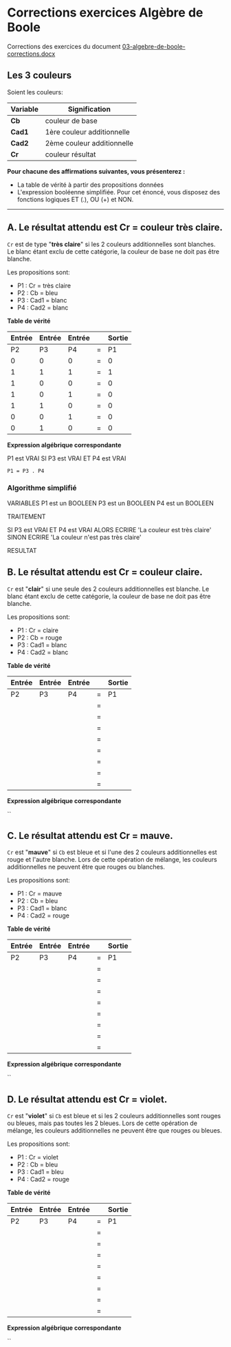 # Corrections exercices Algèbre de Boole

Corrections des exercices du document [03-algebre-de-boole-corrections.docx](./03-algebre-de-boole-corrections.docx)

## Les 3 couleurs 

Soient les couleurs: 

| Variable | Signification | 
| --- | --- |
| **Cb** | couleur de base | 
| **Cad1** | 1ère couleur additionnelle  | 
|**Cad2**  | 2ème couleur additionnelle  | 
| **Cr** | couleur résultat | 

**Pour chacune des affirmations suivantes, vous présenterez :** 

- La table de vérité à partir des propositions données 
- L'expression booléenne simplifiée. Pour cet énoncé, vous disposez des fonctions logiques ET (.), OU (+) et NON.

--- 

## A. Le résultat attendu est Cr = couleur très claire. 

`Cr` est de type "**très claire**" si les 2 couleurs additionnelles sont blanches. Le blanc étant exclu de cette catégorie, la couleur de base ne doit pas être blanche. 

Les propositions sont: 

- P1 : Cr = très claire 
- P2 : Cb = bleu 
- P3 : Cad1 = blanc 
- P4 : Cad2 = blanc 

**Table de vérité**

| Entrée | Entrée | Entrée |  | Sortie |
| --- | --- | --- | --- | --- |
| P2 | P3 | P4 | = | P1 |
| 0 | 0 | 0 | = | 0 |
| 1 | 1 | 1 | = | 1 |
| 1 | 0 | 0 | = | 0 |
| 1 | 0 | 1 | = | 0 |
| 1 | 1 | 0 | = | 0 |
| 0 | 0 | 1 | = | 0 |
| 0 | 1 | 0 | = | 0 |

**Expression algébrique correspondante**

P1 est VRAI SI P3 est VRAI ET P4 est VRAI

`P1 = P3 . P4`

### Algorithme simplifié

VARIABLES
P1 est un BOOLEEN
P3 est un BOOLEEN
P4 est un BOOLEEN

TRAITEMENT

SI P3 est VRAI ET P4 est VRAI ALORS
    ECRIRE 'La couleur est très claire'
SINON
    ECRIRE 'La couleur n'est pas très claire'


RESULTAT


## B. Le résultat attendu est Cr = couleur claire. 

`Cr` est "**clair**" si une seule des 2 couleurs additionnelles est blanche. Le blanc étant exclu de cette catégorie, la couleur de base ne doit pas être blanche.  

Les propositions sont: 

- P1 : Cr = claire 
- P2 : Cb = rouge 
- P3 : Cad1 = blanc 
- P4 : Cad2 = blanc 

**Table de vérité**

| Entrée | Entrée | Entrée |  | Sortie |
| --- | --- | --- | --- | --- |
| P2 | P3 | P4 | = | P1 |
|  |  |  | = |  |
|  |  |  | = |  |
|  |  |  | = |  |
|  |  |  | = |  |
|  |  |  | = |  |
|  |  |  | = |  |
|  |  |  | = |  |
|  |  |  | = |  |

**Expression algébrique correspondante**

``
 

## C. Le résultat attendu est Cr = mauve. 

`Cr` est "**mauve**" si `Cb` est bleue et si l'une des 2 couleurs additionnelles est rouge et l'autre blanche. Lors de cette 
opération de mélange, les couleurs additionnelles ne peuvent être que rouges ou blanches. 

Les propositions sont: 

- P1 : Cr = mauve 
- P2 : Cb = bleu 
- P3 : Cad1 = blanc 
- P4 : Cad2 = rouge 

**Table de vérité**

| Entrée | Entrée | Entrée |  | Sortie |
| --- | --- | --- | --- | --- |
| P2 | P3 | P4 | = | P1 |
|  |  |  | = |  |
|  |  |  | = |  |
|  |  |  | = |  |
|  |  |  | = |  |
|  |  |  | = |  |
|  |  |  | = |  |
|  |  |  | = |  |
|  |  |  | = |  |

**Expression algébrique correspondante**

``
 

## D. Le résultat attendu est Cr = violet. 
`Cr` est "**violet**" si `Cb` est bleue et si les 2 couleurs additionnelles sont rouges ou bleues, mais pas toutes les 2 bleues. 
Lors de cette opération de mélange, les couleurs additionnelles ne peuvent être que rouges ou bleues.  

Les propositions sont: 

- P1 : Cr = violet 
- P2 : Cb = bleu 
- P3 : Cad1 = bleu 
- P4 : Cad2 = rouge 

**Table de vérité**

| Entrée | Entrée | Entrée |  | Sortie |
| --- | --- | --- | --- | --- |
| P2 | P3 | P4 | = | P1 |
|  |  |  | = |  |
|  |  |  | = |  |
|  |  |  | = |  |
|  |  |  | = |  |
|  |  |  | = |  |
|  |  |  | = |  |
|  |  |  | = |  |
|  |  |  | = |  |

**Expression algébrique correspondante**

``
